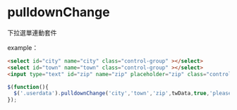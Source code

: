 pulldownChange
==============

下拉選單連動套件

example：
 ```html
<select id="city" name="city" class="control-group" ></select>
<select id="town" name="town" class="control-group" ></select>
<input type="text" id="zip" name="zip" placeholder="zip" class="control-group" readonly maxlength="4" tabindex="-1" />
```
```javascript
$(function(){
  $('.userdata').pulldownChange('city','town','zip',twData,true,'please select');
});
```
